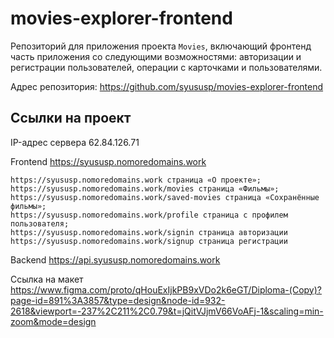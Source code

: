 # movies-explorer-frontend 
Репозиторий для приложения проекта `Movies`, включающий фронтенд часть приложения со следующими возможностями: авторизации и регистрации пользователей, операции с карточками и пользователями.

Адрес репозитория: https://github.com/syususp/movies-explorer-frontend 

## Ссылки на проект

IP-адрес сервера 62.84.126.71

Frontend https://syususp.nomoredomains.work

    https://syususp.nomoredomains.work страница «О проекте»;
    https://syususp.nomoredomains.work/movies страница «Фильмы»;
    https://syususp.nomoredomains.work/saved-movies страница «Сохранённые фильмы»;
    https://syususp.nomoredomains.work/profile страница с профилем пользователя;
    https://syususp.nomoredomains.work/signin страница авторизации 
    https://syususp.nomoredomains.work/signup страница регистрации

Backend https://api.syususp.nomoredomains.work

Ссылка на макет https://www.figma.com/proto/qHouExIjkPB9xVDo2k6eGT/Diploma-(Copy)?page-id=891%3A3857&type=design&node-id=932-2618&viewport=-237%2C211%2C0.79&t=jQitVJjmV66VoAFj-1&scaling=min-zoom&mode=design